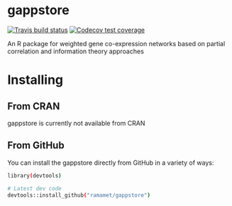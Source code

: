 # gappstore

<!-- badges: start -->

[![Travis build status](https://travis-ci.com/nathanhaigh/pcit.svg?branch=master)](https://travis-ci.com/nathanhaigh/pcit)
[![Codecov test coverage](https://codecov.io/gh/nathanhaigh/pcit/branch/master/graph/badge.svg)](https://codecov.io/gh/nathanhaigh/pcit?branch=master)

<!-- badges: end -->

An R package for weighted gene co-expression networks based on partial correlation and information theory approaches

# Installing

## From CRAN

gappstore is currently not available from CRAN

## From GitHub

You can install the gappstore directly from GitHub in a variety of ways:

```bash
library(devtools)

# Latest dev code
devtools::install_github("ramamet/gappstore")

```
